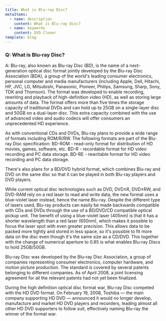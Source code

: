 ```yaml
---
title: What is Blu-ray Disc?
metaItems:
  - name: description
    content: What is Blu-ray Disc?
  - name: keywords
    content: DVD Cloner
template: blog     
---
```


### Q: What is Blu-ray Disc?

A:
Blu-ray, also known as Blu-ray Disc (BD), is the name of a next-generation optical disc format jointly developed by the Blu-ray Disc Association (BDA), a group of the world's leading consumer electronics, personal computer and media manufacturers (including Apple, Dell, Hitachi, HP, JVC, LG, Mitsubishi, Panasonic, Pioneer, Philips, Samsung, Sharp, Sony, TDK and Thomson). The format was developed to enable recording, rewriting and playback of high-definition video (HD), as well as storing large amounts of data. The format offers more than five times the storage capacity of traditional DVDs and can hold up to 25GB on a single-layer disc and 50GB on a dual-layer disc. This extra capacity combined with the use of advanced video and audio codecs will offer consumers an unprecedented HD experience. 

As with conventional CDs and DVDs, Blu-ray plans to provide a wide range of formats including ROM/R/RW. The following formats are part of the Blu-ray Disc specification: 
BD-ROM - read-only format for distribution of HD movies, games, software, etc. 
BD-R - recordable format for HD video recording and PC data storage. 
BD-RE - rewritable format for HD video recording and PC data storage. 

There's also plans for a BD/DVD hybrid format, which combines Blu-ray and DVD on the same disc so that it can be played in both Blu-ray players and DVD players. 

While current optical disc technologies such as DVD, DVD±R, DVD±RW, and DVD-RAM rely on a red laser to read and write data, the new format uses a blue-violet laser instead, hence the name Blu-ray. Despite the different type of lasers used, Blu-ray products can easily be made backwards compatible with CDs and DVDs through the use of a BD/DVD/CD compatible optical pickup unit. The benefit of using a blue-violet laser (405nm) is that it has a shorter wavelength than a red laser (650nm), which makes it possible to focus the laser spot with even greater precision. This allows data to be packed more tightly and stored in less space, so it's possible to fit more data on the disc even though it's the same size as a CD/DVD. This together with the change of numerical aperture to 0.85 is what enables Blu-ray Discs to hold 25GB/50GB. 

Blu-ray Disc was developed by the Blu-ray Disc Association, a group of companies representing consumer electronics, computer hardware, and motion picture production. The standard is covered by several patents belonging to different companies. As of April 2008, a joint licensing agreement for all the relevant patents had not yet been finalized. 

During the high definition optical disc format war, Blu-ray Disc competed with the HD DVD format. On February 19, 2008, Toshiba — the main company supporting HD DVD — announced it would no longer develop, manufacture and market HD DVD players and recorders, leading almost all other HD DVD supporters to follow suit, effectively naming Blu-ray the winner of the format war.
